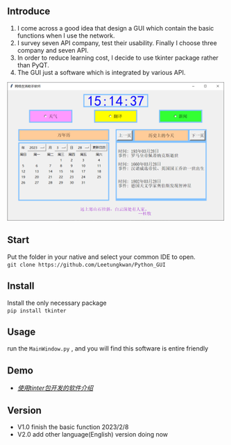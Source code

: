 ## Introduce

1. I come across a good idea that design a GUI which contain the basic functions when I use the network. 
2. I survey seven API company, test their usability. Finally I choose three company and seven API. 
3. In order to reduce learning cost, I decide to use tkinter package rather than PyQT.
4. The GUI just a software which is integrated by various API.

<p align="left">
  <img width="500" src="./README.assets/image-20230328151442698.png" />

## Start
Put the folder in your native and select your common IDE to open.  
`git clone https://github.com/Leetungkwan/Python_GUI`  

## Install
Install the only necessary package  
`pip install tkinter`


## Usage
run the `MainWindow.py` , and you will find this software is entire friendly

## Demo

- [*使用tinter包开发的软件介绍*](https://www.bilibili.com/video/BV18s4y1a7ZS/?share_source=copy_web&vd_source=723a64ac7cca4aa2535cb5b6f70d07ce)

## Version

- V1.0  finish the basic function         2023/2/8
- V2.0  add other language(English) version  doing now
